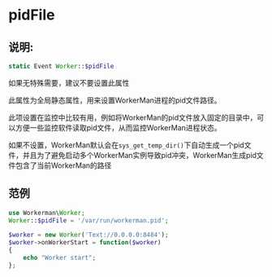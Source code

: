 # pidFile
## 说明:
```php
static Event Worker::$pidFile
```

如果无特殊需要，建议不要设置此属性

此属性为全局静态属性，用来设置WorkerMan进程的pid文件路径。

此项设置在监控中比较有用，例如将WorkerMan的pid文件放入固定的目录中，可以方便一些监控软件读取pid文件，从而监控WorkerMan进程状态。

如果不设置，WorkerMan默认会在```sys_get_temp_dir()```下自动生成一个pid文件，并且为了避免启动多个WorkerMan实例导致pid冲突，WorkerMan生成pid文件包含了当前WorkerMan的路径


## 范例

```php
use Workerman\Worker;
Worker::$pidFile = '/var/run/workerman.pid';

$worker = new Worker('Text://0.0.0.0:8484');
$worker->onWorkerStart = function($worker)
{
    echo "Worker start";
};
```
